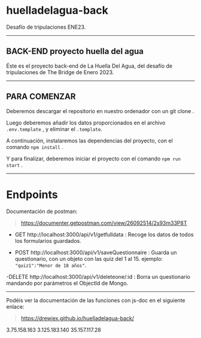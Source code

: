 # huelladelagua-back
Desafío de tripulaciones ENE23.
***

## BACK-END proyecto huella del agua 
Éste es el proyecto back-end de La Huella Del Agua, del desafío de tripulaciones de
The Bridge de Enero 2023.
***

## PARA COMENZAR
Deberemos descargar el repositorio en nuestro ordenador con un git clone .

Luego deberemos añadir los datos proporcionados en el archivo ```.env.template``` , y eliminar el ```.template```.

A continuación, instalaremos las dependencias del proyecto, con el
comando ```npm install``` .

Y para finalizar, deberemos iniciar el proyecto con el comando
```npm run start``` .

***

# Endpoints
Documentación de postman: 
>https://documenter.getpostman.com/view/26092514/2s93m33P8T


- GET http://localhost:3000/api/v1/getfulldata : Recoge los datos de todos los formularios guardados.

- POST http://localhost:3000/api/v1/saveQuestionnaire : Guarda un questionario, con un objeto con las quiz del 1 al 15. ejemplo: ```"quiz1":"Menor de 18 años"```.

-DELETE http://localhost:3000/api/v1/deleteone/:id : Borra un questionario mandando por parámetros el ObjectId de Mongo.

***
Podéis ver la documentación de las funciones con js-doc en el siguiente enlace:
>https://drewiex.github.io/huelladelagua-back/

3.75.158.163
3.125.183.140
35.157.117.28